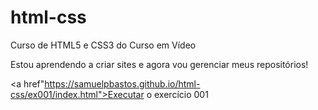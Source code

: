 # html-css
 Curso de HTML5 e CSS3 do Curso em Vídeo


Estou aprendendo a criar sites e agora vou gerenciar meus repositórios!

<a href"https://samuelpbastos.github.io/html-css/ex001/index.html">Executar o exercício 001</a>